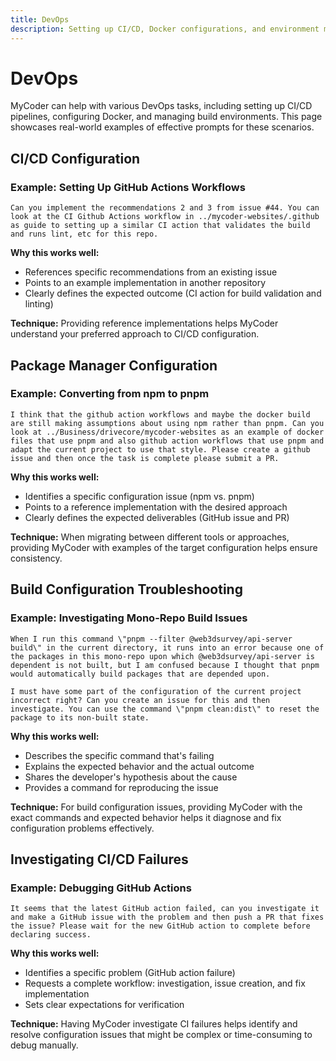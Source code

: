 ```yaml
---
title: DevOps
description: Setting up CI/CD, Docker configurations, and environment management
---
```


# DevOps

MyCoder can help with various DevOps tasks, including setting up CI/CD pipelines, configuring Docker, and managing build environments. This page showcases real-world examples of effective prompts for these scenarios.

## CI/CD Configuration

### Example: Setting Up GitHub Actions Workflows

```
Can you implement the recommendations 2 and 3 from issue #44. You can look at the CI Github Actions workflow in ../mycoder-websites/.github as guide to setting up a similar CI action that validates the build and runs lint, etc for this repo.
```

**Why this works well:**
- References specific recommendations from an existing issue
- Points to an example implementation in another repository
- Clearly defines the expected outcome (CI action for build validation and linting)

**Technique:** Providing reference implementations helps MyCoder understand your preferred approach to CI/CD configuration.

## Package Manager Configuration

### Example: Converting from npm to pnpm

```
I think that the github action workflows and maybe the docker build are still making assumptions about using npm rather than pnpm. Can you look at ../Business/drivecore/mycoder-websites as an example of docker files that use pnpm and also github action workflows that use pnpm and adapt the current project to use that style. Please create a github issue and then once the task is complete please submit a PR.
```

**Why this works well:**
- Identifies a specific configuration issue (npm vs. pnpm)
- Points to a reference implementation with the desired approach
- Clearly defines the expected deliverables (GitHub issue and PR)

**Technique:** When migrating between different tools or approaches, providing MyCoder with examples of the target configuration helps ensure consistency.

## Build Configuration Troubleshooting

### Example: Investigating Mono-Repo Build Issues

```
When I run this command \"pnpm --filter @web3dsurvey/api-server build\" in the current directory, it runs into an error because one of the packages in this mono-repo upon which @web3dsurvey/api-server is dependent is not built, but I am confused because I thought that pnpm would automatically build packages that are depended upon.

I must have some part of the configuration of the current project incorrect right? Can you create an issue for this and then investigate. You can use the command \"pnpm clean:dist\" to reset the package to its non-built state.
```

**Why this works well:**
- Describes the specific command that's failing
- Explains the expected behavior and the actual outcome
- Shares the developer's hypothesis about the cause
- Provides a command for reproducing the issue

**Technique:** For build configuration issues, providing MyCoder with the exact commands and expected behavior helps it diagnose and fix configuration problems effectively.

## Investigating CI/CD Failures

### Example: Debugging GitHub Actions

```
It seems that the latest GitHub action failed, can you investigate it and make a GitHub issue with the problem and then push a PR that fixes the issue? Please wait for the new GitHub action to complete before declaring success.
```

**Why this works well:**
- Identifies a specific problem (GitHub action failure)
- Requests a complete workflow: investigation, issue creation, and fix implementation
- Sets clear expectations for verification

**Technique:** Having MyCoder investigate CI failures helps identify and resolve configuration issues that might be complex or time-consuming to debug manually.
